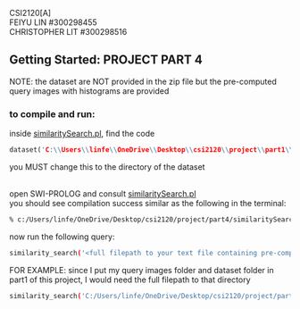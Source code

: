 CSI2120[A] <br>
FEIYU LIN #300298455 <br>
CHRISTOPHER LIT #300298516 <br>

## Getting Started: PROJECT PART 4
NOTE: the dataset are NOT provided in the zip file but the pre-computed query images with histograms are provided

### to compile and run:
inside [similaritySearch.pl](similaritySearch.pl), find the code
```prolog
dataset('C:\\Users\\linfe\\OneDrive\\Desktop\\csi2120\\project\\part1\\imageDataset2_15_20').
```
you MUST change this to the directory of the dataset <br><br>

open SWI-PROLOG and consult [similaritySearch.pl](similaritySearch.pl)<br>
you should see compilation success similar as the following in the terminal:
```bash
% c:/Users/linfe/OneDrive/Desktop/csi2120/project/part4/similaritySearch.pl compiled 0.00 sec, 13 clauses
```
now run the following query: 
```bash
similarity_search('<full filepath to your text file containing pre-computed histograms of the query image>', SimilarList).
```

FOR EXAMPLE:
since I put my query images folder and dataset folder in part1 of this project, I would need the full filepath to that directory
```bash
similarity_search('C:/Users/linfe/OneDrive/Desktop/csi2120/project/part4/queryImagesWithHistograms/queryImages/q00.jpg.txt', SimilarList).
```





